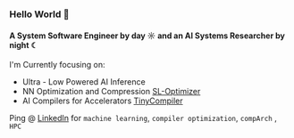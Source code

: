 ### Hello World 👋 

#### A System Software Engineer by day ☼ and an AI Systems Researcher by night ☾

I'm Currently focusing on:
  - Ultra - Low Powered AI Inference
  - NN Optimization and Compression [SL-Optimizer](https://github.com/sandlogic/nn-optimiser)
  - AI Compilers for Accelerators [TinyCompiler](https://github.com/VimalWill/TinyCompiler.git)

Ping @ [LinkedIn](https://www.linkedin.com/in/vimal-william-6b24b0165/) for ``machine learning``, ``compiler optimization``, ``compArch`` , ``HPC`` <br>


  
